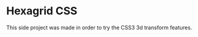 Hexagrid CSS
============

This side project was made in order to try the CSS3 3d transform features.